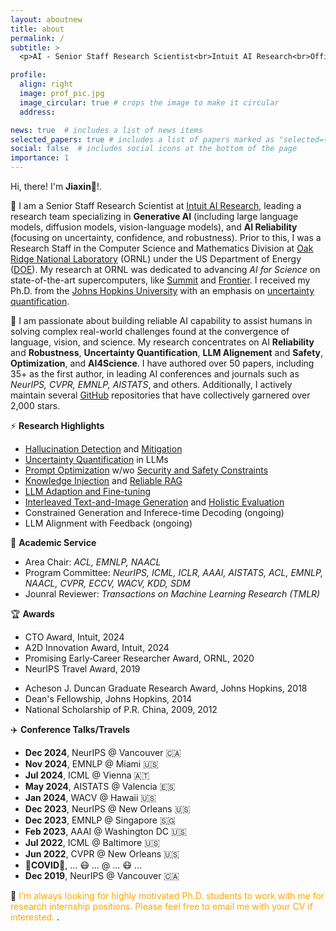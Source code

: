 ```yaml
---
layout: aboutnew
title: about
permalink: /
subtitle: >
  <p>AI - Senior Staff Research Scientist<br>Intuit AI Research<br>Office: 2535 Garcia Ave Mountain View, CA, 94043</p>

profile:
  align: right
  image: prof_pic.jpg
  image_circular: true # crops the image to make it circular
  address: 

news: true  # includes a list of news items
selected_papers: true # includes a list of papers marked as "selected={true}"
social: false  # includes social icons at the bottom of the page
importance: 1
---
```


<!-- Write your biography here. Tell the world about yourself. Link to your favorite [subreddit](http://reddit.com). You can put a picture in, too. The code is already in, just name your picture `prof_pic.jpg` and put it in the `img/` folder.

Put your address / P.O. box / other info right below your picture. You can also disable any these elements by editing `profile` property of the YAML header of your `_pages/about.md`. Edit `_bibliography/papers.bib` and Jekyll will render your [publications page](/al-folio/publications/) automatically.

Link to your social media connections, too. This theme is set up to use [Font Awesome icons](http://fortawesome.github.io/Font-Awesome/) and [Academicons](https://jpswalsh.github.io/academicons/), like the ones below. Add your Facebook, Twitter, LinkedIn, Google Scholar, or just disable all of them.
 -->

Hi, there! I'm **Jiaxin**👋!. 

<!-- I am an AI Researcher at [Intuit AI Research](https://www.intuit.com/technology/), leading a research team working in Reliable and Robust AI.  -->

🔭 I am a Senior Staff Research Scientist at [Intuit AI Research](https://www.intuit.com/technology/), leading a research team specializing in **Generative AI** (including large language models, diffusion models, vision-language models), and **AI Reliability** (focusing on uncertainty, confidence, and robustness). Prior to this, I was a Research Staff in the Computer Science and Mathematics Division at [Oak Ridge National Laboratory](https://www.ornl.gov/) (ORNL) under the US Department of Energy ([DOE](https://www.energy.gov/)). My research at ORNL was dedicated to advancing *AI for Science* on state-of-the-art supercomputers, like [Summit](https://www.olcf.ornl.gov/summit/) and [Frontier](https://www.olcf.ornl.gov/frontier/). I received my Ph.D. from the [Johns Hopkins University](https://www.jhu.edu/) with an emphasis on [uncertainty quantification](https://jscholarship.library.jhu.edu/items/e16083fd-45c4-4ec1-936a-dff3e08e1382). 


<!-- **Recent Research Interest:**   -->

🤔 I am passionate about building reliable AI capability to assist humans in solving complex real-world challenges found at the convergence of language, vision, and science. My research concentrates on AI **Reliability** and **Robustness**, **Uncertainty Quantification**, **LLM Alignement** and **Safety**, **Optimization**, and **AI4Science**. I have authored over 50 papers, including 35+ as the first author, in leading AI conferences and journals such as *NeurIPS, CVPR, EMNLP, AISTATS*, and others. Additionally, I actively maintain several [GitHub](https://github.com/jxzhangjhu) repositories that have collectively garnered over 2,000 stars. 

<!-- served as PC member of *ICML, ICLR*, and Area Chair of *ACL, EMNLP and NAACL*.  -->

⚡ **Research Highlights** 
- [Hallucination Detection](https://arxiv.org/abs/2311.01740) and [Mitigation](https://arxiv.org/abs/2401.02132)
- [Uncertainty Quantification](https://arxiv.org/abs/2403.02509) in LLMs
- [Prompt Optimization](https://arxiv.org/abs/2402.11347) w/wo [Security and Safety Constraints](https://arxiv.org/abs/2410.09652)
- [Knowledge Injection](https://arxiv.org/abs/2410.09629) and [Reliable RAG](https://arxiv.org/abs/2410.08320)
- [LLM Adaption and Fine-tuning](https://proceedings.neurips.cc/paper_files/paper/2023/hash/f6c1843f11d34312b11ec5ff9a10c5a6-Abstract-Conference.html) 
- [Interleaved Text-and-Image Generation](https://arxiv.org/abs/2407.03604) and [Holistic Evaluation](https://arxiv.org/abs/2406.14643)  
- Constrained Generation and Inferece-time Decoding (ongoing)
- LLM Alignment with Feedback (ongoing)


👯 **Academic Service**
- Area Chair: *ACL, EMNLP, NAACL*
- Program Committee: *NeurIPS, ICML, ICLR, AAAI, AISTATS, ACL, EMNLP, NAACL, CVPR, ECCV, WACV, KDD, SDM*
- Jounral Reviewer: *Transactions on Machine Learning Research (TMLR)*  


🏆 **Awards**
- CTO Award, Intuit, 2024
- A2D Innovation Award, Intuit, 2024 
- Promising Early‑Career Researcher Award, ORNL, 2020
- NeurIPS Travel Award, 2019
<!-- - Chinese Outstanding Students Abroad Award, CSC, 2019 -->
- Acheson J. Duncan Graduate Research Award, Johns Hopkins, 2018
- Dean's Fellowship, Johns Hopkins, 2014
- National Scholarship of P.R. China, 2009, 2012

✈️ **Conference Talks/Travels**

- **Dec 2024**, NeurIPS @ Vancouver 🇨🇦
- **Nov 2024**, EMNLP @ Miami 🇺🇸
- **Jul 2024**, ICML @ Vienna 🇦🇹
- **May 2024**, AISTATS @ Valencia 🇪🇸
- **Jan 2024**, WACV @ Hawaii 🇺🇸
- **Dec 2023**, NeurIPS @ New Orleans 🇺🇸
- **Dec 2023**, EMNLP @ Singapore 🇸🇬
- **Feb 2023**, AAAI @ Washington DC 🇺🇸
- **Jul 2022**, ICML @ Baltimore 🇺🇸
- **Jun 2022**, CVPR @ New Orleans 🇺🇸
- **🦠COVID🦠**, ... 😷 ... @ ... 😷 ... 
- **Dec 2019**, NeurIPS @ Vancouver 🇨🇦



<!-- https://github.com/ikatyang/emoji-cheat-sheet/blob/master/README.md#award-medal  emoij--> 


 <!-- My interest span multiple areas, including reliabile and robust AI, generative models (LLMs and diffusion models), uncertainty quantification, and AI for Science. -->

<!-- **Previously:** I was a Research Staff in Computer Science and Mathematics Dvision at [Oak Ridge National Laboratory](https://www.ornl.gov/), [US Department of Energy (DOE)](https://www.energy.gov/). I received my Ph.D. from [Johns Hopkins University](https://www.jhu.edu/) in 2018.  -->

<!-- **Publications and Service**:  -->

<!-- **Publications:** 50+ peer-review journal/conference papers, and 35+ first-author papers, including several top-tier AI conferences, e.g., NeurIPS, CVPR, EMNLP, etc, and high-impact journals, such as Nature series.

**Service:** Invited Reviewer or PC member in NeurIPS 2020-2023, ICML 2021-2023, ICLR 2021-2024, AISTATS 2021-2023, CVPR 2022, ECCV 2022, KDD 2023, ICASSP 2024, SIAM SDM 2024, WACV 2024, etc.  -->


💬 <span style="color:orange">I'm always looking for highly motivated Ph.D. students to work with me for research internship positions. Please feel free to email me with your CV if interested.
</span>.


<!-- 
 I study interpretable human-AI interaction for computer vision and machine autonomy. I am also interested in understanding various human-centric properties of current AI models beyond their accuracy, such as <a href="http://cnnlocalization.csail.mit.edu/">explainability</a>, <a href="http://netdissect.csail.mit.edu/">interpretability</a>, <a href="https://genforce.github.io/higan/">steerability</a>, <a href="https://metadriverse.github.io/metadrive/">generalization</a>, and <a href="https://decisionforce.github.io/HACO/">safety</a>. Some of the earlier works I co-authored are <a href="http://cnnlocalization.csail.mit.edu/">Class Activation Mapping (CAM)</a>, <a href="http://places2.csail.mit.edu/">Places</a>, <a href="https://groups.csail.mit.edu/vision/datasets/ADE20K/">ADE20K</a>, <a href="http://netdissect.csail.mit.edu/">Network Dissection</a>. 

See <a href="https://metadriverse.github.io/">MetaDriverse</a> for recent work on machine autonomy and <a href="https://genforce.github.io/">GenForce</a> for recent work on generative modeling. -->
